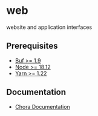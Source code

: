 # web

website and application interfaces

## Prerequisites

- [Buf >= 1.9](https://docs.buf.build/installation)
- [Node >= 18.12](https://nodejs.org/en/download/package-manager)
- [Yarn >= 1.22](https://classic.yarnpkg.com/en/docs/install)

## Documentation

- [Chora Documentation](https://docs.chora.io)
